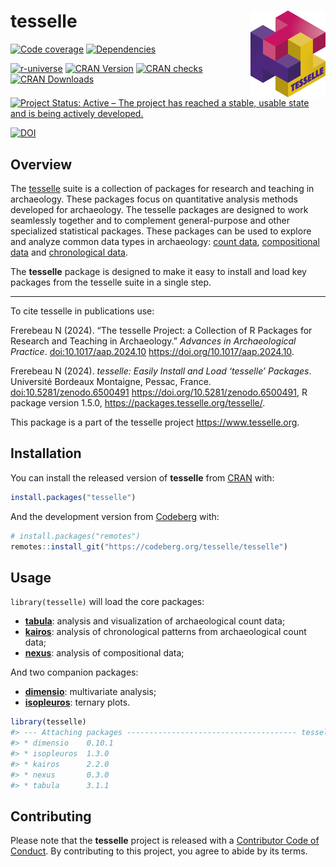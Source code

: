 
<!-- README.md is generated from README.Rmd. Please edit that file -->

# tesselle <img width=120px src="man/figures/logo.png" align="right" />

<!-- badges: start -->

[![Code
coverage](https://packages.tesselle.org/tesselle/coverage/badge.svg)](https://packages.tesselle.org/tesselle/coverage/)
[![Dependencies](https://tinyverse.netlify.app/badge/tesselle)](https://cran.r-project.org/package=tesselle)

<a href="https://tesselle.r-universe.dev/tesselle"
class="pkgdown-devel"><img
src="https://tesselle.r-universe.dev/badges/tesselle"
alt="r-universe" /></a>
<a href="https://cran.r-project.org/package=tesselle"
class="pkgdown-release"><img
src="https://www.r-pkg.org/badges/version/tesselle"
alt="CRAN Version" /></a> <a
href="https://cran.r-project.org/web/checks/check_results_tesselle.html"
class="pkgdown-release"><img
src="https://badges.cranchecks.info/worst/tesselle.svg"
alt="CRAN checks" /></a>
<a href="https://cran.r-project.org/package=tesselle"
class="pkgdown-release"><img
src="https://cranlogs.r-pkg.org/badges/tesselle"
alt="CRAN Downloads" /></a>

[![Project Status: Active – The project has reached a stable, usable
state and is being actively
developed.](https://www.repostatus.org/badges/latest/active.svg)](https://www.repostatus.org/#active)

[![DOI](https://zenodo.org/badge/DOI/10.5281/zenodo.6500491.svg)](https://doi.org/10.5281/zenodo.6500491)
<!-- badges: end -->

## Overview

The [tesselle](https://www.tesselle.org/) suite is a collection of
packages for research and teaching in archaeology. These packages focus
on quantitative analysis methods developed for archaeology. The tesselle
packages are designed to work seamlessly together and to complement
general-purpose and other specialized statistical packages. These
packages can be used to explore and analyze common data types in
archaeology: [count data](https://packages.tesselle.org/tabula/),
[compositional data](https://packages.tesselle.org/nexus/) and
[chronological data](https://packages.tesselle.org/kairos/).

The **tesselle** package is designed to make it easy to install and load
key packages from the tesselle suite in a single step.

------------------------------------------------------------------------

To cite tesselle in publications use:

Frerebeau N (2024). “The tesselle Project: a Collection of R Packages
for Research and Teaching in Archaeology.” *Advances in Archaeological
Practice*. <doi:10.1017/aap.2024.10>
<https://doi.org/10.1017/aap.2024.10>.

Frerebeau N (2024). *tesselle: Easily Install and Load ‘tesselle’
Packages*. Université Bordeaux Montaigne, Pessac, France.
<doi:10.5281/zenodo.6500491> <https://doi.org/10.5281/zenodo.6500491>, R
package version 1.5.0, <https://packages.tesselle.org/tesselle/>.

This package is a part of the tesselle project
<https://www.tesselle.org>.

## Installation

You can install the released version of **tesselle** from
[CRAN](https://CRAN.R-project.org) with:

``` r
install.packages("tesselle")
```

And the development version from [Codeberg](https://codeberg.org/) with:

``` r
# install.packages("remotes")
remotes::install_git("https://codeberg.org/tesselle/tesselle")
```

## Usage

`library(tesselle)` will load the core packages:

- [**tabula**](https://packages.tesselle.org/tabula/): analysis and
  visualization of archaeological count data;
- [**kairos**](https://packages.tesselle.org/kairos/): analysis of
  chronological patterns from archaeological count data;
- [**nexus**](https://packages.tesselle.org/nexus/): analysis of
  compositional data;

And two companion packages:

- [**dimensio**](https://packages.tesselle.org/dimensio/): multivariate
  analysis;
- [**isopleuros**](https://packages.tesselle.org/isopleuros/): ternary
  plots.

``` r
library(tesselle)
#> --- Attaching packages -------------------------------------- tesselle 1.5.0 ---
#> * dimensio    0.10.1
#> * isopleuros  1.3.0
#> * kairos      2.2.0
#> * nexus       0.3.0
#> * tabula      3.1.1
```

## Contributing

Please note that the **tesselle** project is released with a
[Contributor Code of Conduct](https://www.tesselle.org/conduct.html). By
contributing to this project, you agree to abide by its terms.
